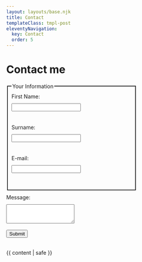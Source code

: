 ```yaml
---
layout: layouts/base.njk
title: Contact
templateClass: tmpl-post
eleventyNavigation:
  key: Contact
  order: 5
---
```


<!DOCTYPE html>
<html lang="en">
<head>
    <meta charset="UTF-8">
    <meta http-equiv="X-UA-Compatible" content="IE=edge">
    <meta name="viewport" content="width=device-width, initial-scale=1.0">
    <style>
      fieldset { width: 320px;
           border: 2px ridge black;
           padding: 10px;
           margin-bottom: 10px; }
      input, textarea {margin-top: 10px;
                        display:block;}
    </style>
</head>
<body>

<h1>Contact me</h1>
<form name="contact" method="post" data-netlify="true">
  <fieldset><legend>Your Information</legend>
  <label>First Name: <input type="text" id="name" name="name"></labe><br><br>
  <label>Surname: <input type="text" id="surname" name="surname"></labe><br><br>
  <label>E-mail: <input type="email" id="email" name="email"></labe><br><br>
  </fieldset>
  <label>Message: </label> <br>
   <textarea name="message" rows="3" cols="20"></textarea><br>
  <button class="form_submit" type="submit">Submit</button> <br><br>
  
</form>

{{ content | safe }}

</body>
</html>
<script>
    //get default border colours (to use on input when validation passes)
    var borderStylePass = document.querySelector('#name').style.border;
    //set fail border colours (to use on input when validation fails)
    var borderStyleFail = '1px solid red';
    //get the form submit button
    var submit_button = document.querySelector('.form_submit');
    //attach form event listener
    submit_button.addEventListener("click", function(event){
        //get the form "name" elemement
        var name = document.querySelector('#name');
        //get the form "surname" elemement
        var name = document.querySelector('#surname');
        //get the form "email" element
        var email = document.querySelector('#email');
        //all validation is assumed to be passed until tested
        blnValidated = true;
        //change the border as it the validation passed
        name.style.border = borderStylePass;
        //if validation fails change the bln to false and change the input border colour
        if(!name.value){
            blnValidated = false;
            name.style.border = borderStyleFail;
        }
         surname.style.border = borderStylePass;
        //if validation fails change the bln to false and change the input border colour
        if(!surname.value){
            blnValidated = false;
            surname.style.border = borderStyleFail;
        }
        //if validation fails change the bln to false and change the input border colour
        email.style.border = borderStylePass;
        if(!email.value){
            blnValidated = false;
            email.style.border = borderStyleFail;
        }
        //if validation failed do not allow the form to submit the data
        if(!blnValidated){
            event.preventDefault();
        }
    }, false);
</script>
